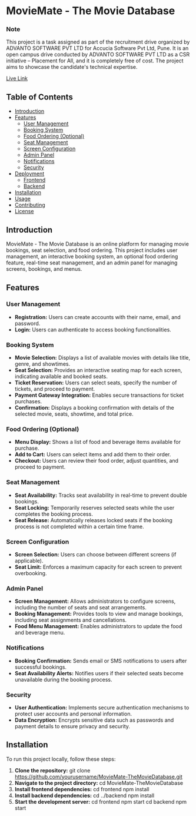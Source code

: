 # MovieMate - The Movie Database

### Note
This project is a task assigned as part of the recruitment drive organized by ADVANTO SOFTWARE PVT LTD for Accucia Software Pvt Ltd, Pune. It is an open campus drive conducted by ADVANTO SOFTWARE PVT LTD as a CSR initiative – Placement for All, and it is completely free of cost. The project aims to showcase the candidate's technical expertise.

[Live Link](https://www.themoviedb.org/)

## Table of Contents
- [Introduction](#introduction)
- [Features](#features)
  - [User Management](#user-management)
  - [Booking System](#booking-system)
  - [Food Ordering (Optional)](#food-ordering-optional)
  - [Seat Management](#seat-management)
  - [Screen Configuration](#screen-configuration)
  - [Admin Panel](#admin-panel)
  - [Notifications](#notifications)
  - [Security](#security)
- [Deployment](#deployment)
  - [Frontend](#frontend)
  - [Backend](#backend)
- [Installation](#installation)
- [Usage](#usage)
- [Contributing](#contributing)
- [License](#license)

## Introduction

MovieMate - The Movie Database is an online platform for managing movie bookings, seat selection, and food ordering. This project includes user management, an interactive booking system, an optional food ordering feature, real-time seat management, and an admin panel for managing screens, bookings, and menus.

## Features

### User Management
- **Registration:** Users can create accounts with their name, email, and password.
- **Login:** Users can authenticate to access booking functionalities.

### Booking System
- **Movie Selection:** Displays a list of available movies with details like title, genre, and showtimes.
- **Seat Selection:** Provides an interactive seating map for each screen, indicating available and booked seats.
- **Ticket Reservation:** Users can select seats, specify the number of tickets, and proceed to payment.
- **Payment Gateway Integration:** Enables secure transactions for ticket purchases.
- **Confirmation:** Displays a booking confirmation with details of the selected movie, seats, showtime, and total price.

### Food Ordering (Optional)
- **Menu Display:** Shows a list of food and beverage items available for purchase.
- **Add to Cart:** Users can select items and add them to their order.
- **Checkout:** Users can review their food order, adjust quantities, and proceed to payment.

### Seat Management
- **Seat Availability:** Tracks seat availability in real-time to prevent double bookings.
- **Seat Locking:** Temporarily reserves selected seats while the user completes the booking process.
- **Seat Release:** Automatically releases locked seats if the booking process is not completed within a certain time frame.

### Screen Configuration
- **Screen Selection:** Users can choose between different screens (if applicable).
- **Seat Limit:** Enforces a maximum capacity for each screen to prevent overbooking.

### Admin Panel
- **Screen Management:** Allows administrators to configure screens, including the number of seats and seat arrangements.
- **Booking Management:** Provides tools to view and manage bookings, including seat assignments and cancellations.
- **Food Menu Management:** Enables administrators to update the food and beverage menu.

### Notifications
- **Booking Confirmation:** Sends email or SMS notifications to users after successful bookings.
- **Seat Availability Alerts:** Notifies users if their selected seats become unavailable during the booking process.

### Security
- **User Authentication:** Implements secure authentication mechanisms to protect user accounts and personal information.
- **Data Encryption:** Encrypts sensitive data such as passwords and payment details to ensure privacy and security.

## Installation

To run this project locally, follow these steps:

1. **Clone the repository:**
   git clone https://github.com/yourusername/MovieMate-TheMovieDatabase.git
2. **Navigate to the project directory:**
   cd MovieMate-TheMovieDatabase
3. **Install frontend dependencies:**
   cd frontend
   npm install
4. **Install backend dependencies:**
   cd ../backend
   npm install
5. **Start the development server:**
   cd frontend
   npm start
   cd backend
   npm start




